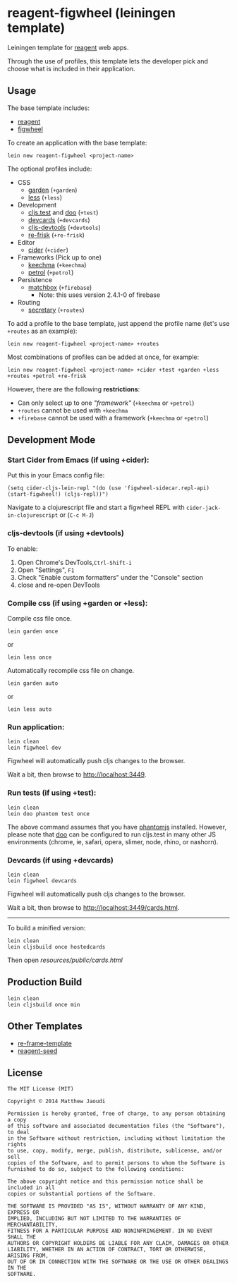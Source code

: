 # reagent-figwheel (leiningen template)

Leiningen template for [reagent](https://github.com/reagent-project/reagent) web apps.

Through the use of profiles, this template lets the developer pick and choose what is included in their application.

## Usage

The base template includes:

* [reagent](https://github.com/reagent-project/reagent)
* [figwheel](https://github.com/bhauman/lein-figwheel)

To create an application with the base template:

```
lein new reagent-figwheel <project-name>
```

The optional profiles include:

* CSS
	* [garden](https://github.com/noprompt/garden) (`+garden`)
	* [less](https://github.com/montoux/lein-less) (`+less`)
* Development
	* [cljs.test](https://github.com/clojure/clojurescript/blob/master/src/main/cljs/cljs/test.cljs) and [doo](https://github.com/bensu/doo) (`+test`)
	* [devcards](https://github.com/bhauman/devcards) (`+devcards`)
	* [cljs-devtools](https://github.com/binaryage/cljs-devtools) (`+devtools`)
	* [re-frisk](https://github.com/flexsurfer/re-frisk) (`+re-frisk`)
* Editor
	* [cider](https://github.com/clojure-emacs/cider) (`+cider`)
* Frameworks (Pick up to one)
	* [keechma](https://github.com/keechma/keechma) (`+keechma`)
	* [petrol](https://github.com/krisajenkins/petrol) (`+petrol`)
* Persistence
	* [matchbox](https://github.com/crisptrutski/matchbox) (`+firebase`)
        * Note: this uses version 2.4.1-0 of firebase
* Routing
	* [secretary](https://github.com/gf3/secretary) (`+routes`)


To add a profile to the base template, just append the profile name (let's use `+routes` as an example):

```
lein new reagent-figwheel <project-name> +routes
```

Most combinations of profiles can be added at once, for example:

```
lein new reagent-figwheel <project-name> +cider +test +garden +less +routes +petrol +re-frisk
```

However, there are the following **restrictions**:

* Can only select up to one *"framework"* (`+keechma` or `+petrol`)
* `+routes` cannot be used with `+keechma`
* `+firebase` cannot be used with a framework (`+keechma` or `+petrol`)

## Development Mode

### Start Cider from Emacs (if using +cider):

Put this in your Emacs config file:

```
(setq cider-cljs-lein-repl "(do (use 'figwheel-sidecar.repl-api) (start-figwheel!) (cljs-repl))")
```

Navigate to a clojurescript file and start a figwheel REPL with `cider-jack-in-clojurescript` or (`C-c M-J`)

### cljs-devtools (if using +devtools)

To enable:

1. Open Chrome's DevTools,`Ctrl-Shift-i`
2. Open "Settings", `F1`
3. Check "Enable custom formatters" under the "Console" section
4. close and re-open DevTools

### Compile css (if using +garden or +less):

Compile css file once.

```
lein garden once
```

or

```
lein less once
```

Automatically recompile css file on change.

```
lein garden auto
```

or

```
lein less auto
```

### Run application:

```
lein clean
lein figwheel dev
```

Figwheel will automatically push cljs changes to the browser.

Wait a bit, then browse to [http://localhost:3449](http://localhost:3449).

### Run tests (if using +test):

```
lein clean
lein doo phantom test once
```

The above command assumes that you have [phantomjs](https://www.npmjs.com/package/phantomjs) installed. However, please note that [doo](https://github.com/bensu/doo) can be configured to run cljs.test in many other JS environments (chrome, ie, safari, opera, slimer, node, rhino, or nashorn).

### Devcards (if using +devcards)

```
lein clean
lein figwheel devcards
```

Figwheel will automatically push cljs changes to the browser.

Wait a bit, then browse to [http://localhost:3449/cards.html](http://localhost:3449/cards.html).

---

To build a minified version:

```
lein clean
lein cljsbuild once hostedcards
```

Then open *resources/public/cards.html*

## Production Build

```
lein clean
lein cljsbuild once min
```

## Other Templates

* [re-frame-template](https://github.com/Day8/re-frame-template)
* [reagent-seed](https://github.com/gadfly361/reagent-seed)

## License

```
The MIT License (MIT)

Copyright © 2014 Matthew Jaoudi

Permission is hereby granted, free of charge, to any person obtaining a copy
of this software and associated documentation files (the "Software"), to deal
in the Software without restriction, including without limitation the rights
to use, copy, modify, merge, publish, distribute, sublicense, and/or sell
copies of the Software, and to permit persons to whom the Software is
furnished to do so, subject to the following conditions:

The above copyright notice and this permission notice shall be included in all
copies or substantial portions of the Software.

THE SOFTWARE IS PROVIDED "AS IS", WITHOUT WARRANTY OF ANY KIND, EXPRESS OR
IMPLIED, INCLUDING BUT NOT LIMITED TO THE WARRANTIES OF MERCHANTABILITY,
FITNESS FOR A PARTICULAR PURPOSE AND NONINFRINGEMENT. IN NO EVENT SHALL THE
AUTHORS OR COPYRIGHT HOLDERS BE LIABLE FOR ANY CLAIM, DAMAGES OR OTHER
LIABILITY, WHETHER IN AN ACTION OF CONTRACT, TORT OR OTHERWISE, ARISING FROM,
OUT OF OR IN CONNECTION WITH THE SOFTWARE OR THE USE OR OTHER DEALINGS IN THE
SOFTWARE.
```
